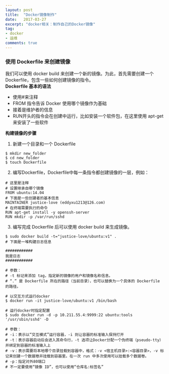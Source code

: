 ```yaml
---
layout: post
title:  "Docker镜像制作"
date:   2017-03-27
excerpt: "docker相关：制作自己的Docker镜像"
tag:
- docker
- 运维
comments: true
---
```


### 使用 Dockerfile 来创建镜像
我们可以使用 docker build 来创建一个新的镜像。为此，首先需要创建一个 Dockerfile，包含一些如何创建镜像的指令。<br/>
**Dockerfile 基本的语法**
* 使用#来注释
* FROM 指令告诉 Docker 使用哪个镜像作为基础
* 接着是维护者的信息
* RUN开头的指令会在创建中运行，比如安装一个软件包，在这里使用 apt-get 来安装了一些软件

**构建镜像的步骤**
1. 新建一个目录和一个 Dockerfile
``` shell
$ mkdir new_folder
$ cd new_folder
$ touch Dockerfile
```
2. 编写Dockerfile，Dockerfile中每一条指令都创建镜像的一层，例如：
```docker
# 这里是注释
# 设置继承自哪个镜像
FROM ubuntu:14.04
# 下面是一些创建者的基本信息
MAINTAINER justice-love (eddyxu1213@126.com)
# 在终端需要执行的命令
RUN apt-get install -y openssh-server
RUN mkdir -p /var/run/sshd
```
3. 编写完成 Dockerfile 后可以使用 docker build 来生成镜像。
```docker
$ sudo docker build -t="justice-love/ubuntu:v1" .
# 下面是一堆构建日志信息

############
我是日志
############

# 参数：
# -t 标记来添加 tag，指定新的镜像的用户和镜像名称信息。 
# “.” 是 Dockerfile 所在的路径（当前目录），也可以替换为一个具体的 Dockerfile 的路径。

# 以交互方式运行docker
$ docker run -it justice-love/ubuntu:v1 /bin/bash

# 运行docker时指定配置
$ sudo docker run -d -p 10.211.55.4:9999:22 ubuntu:tools '/usr/sbin/sshd' -D

# 参数：
# -i：表示以“交互模式”运行容器，-i 则让容器的标准输入保持打开
# -t：表示容器启动后会进入其命令行，-t 选项让Docker分配一个伪终端（pseudo-tty）并绑定到容器的标准输入上
# -v：表示需要将本地哪个目录挂载到容器中，格式：-v <宿主机目录>:<容器目录>，-v 标记来创建一个数据卷并挂载到容器里。在一次 run 中多次使用可以挂载多个数据卷。
# -p：指定对外80端口
# 不一定要使用“镜像 ID”，也可以使用“仓库名:标签名”
```